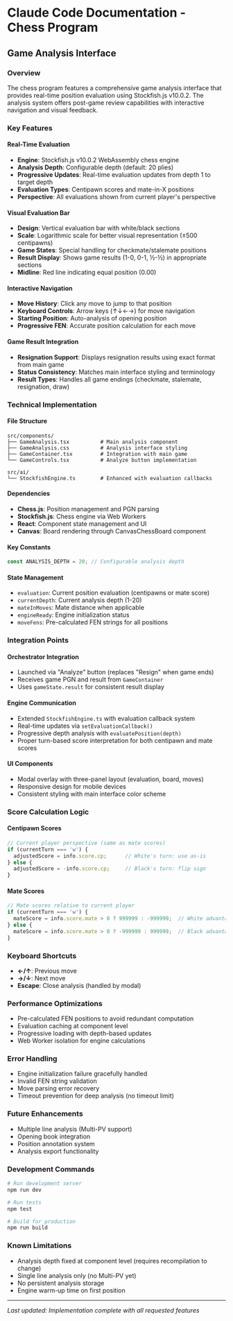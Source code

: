 # Claude Code Documentation - Chess Program

## Game Analysis Interface

### Overview
The chess program features a comprehensive game analysis interface that provides real-time position evaluation using Stockfish.js v10.0.2. The analysis system offers post-game review capabilities with interactive navigation and visual feedback.

### Key Features

#### Real-Time Evaluation
- **Engine**: Stockfish.js v10.0.2 WebAssembly chess engine
- **Analysis Depth**: Configurable depth (default: 20 plies)
- **Progressive Updates**: Real-time evaluation updates from depth 1 to target depth
- **Evaluation Types**: Centipawn scores and mate-in-X positions
- **Perspective**: All evaluations shown from current player's perspective

#### Visual Evaluation Bar
- **Design**: Vertical evaluation bar with white/black sections
- **Scale**: Logarithmic scale for better visual representation (±500 centipawns)
- **Game States**: Special handling for checkmate/stalemate positions
- **Result Display**: Shows game results (1-0, 0-1, ½-½) in appropriate sections
- **Midline**: Red line indicating equal position (0.00)

#### Interactive Navigation
- **Move History**: Click any move to jump to that position
- **Keyboard Controls**: Arrow keys (↑↓←→) for move navigation
- **Starting Position**: Auto-analysis of opening position
- **Progressive FEN**: Accurate position calculation for each move

#### Game Result Integration
- **Resignation Support**: Displays resignation results using exact format from main game
- **Status Consistency**: Matches main interface styling and terminology
- **Result Types**: Handles all game endings (checkmate, stalemate, resignation, draw)

### Technical Implementation

#### File Structure
```
src/components/
├── GameAnalysis.tsx          # Main analysis component
├── GameAnalysis.css          # Analysis interface styling
├── GameContainer.tsx         # Integration with main game
└── GameControls.tsx          # Analyze button implementation

src/ai/
└── StockfishEngine.ts        # Enhanced with evaluation callbacks
```

#### Dependencies
- **Chess.js**: Position management and PGN parsing
- **Stockfish.js**: Chess engine via Web Workers
- **React**: Component state management and UI
- **Canvas**: Board rendering through CanvasChessBoard component

#### Key Constants
```typescript
const ANALYSIS_DEPTH = 20; // Configurable analysis depth
```

#### State Management
- `evaluation`: Current position evaluation (centipawns or mate score)
- `currentDepth`: Current analysis depth (1-20)
- `mateInMoves`: Mate distance when applicable
- `engineReady`: Engine initialization status
- `moveFens`: Pre-calculated FEN strings for all positions

### Integration Points

#### Orchestrator Integration
- Launched via "Analyze" button (replaces "Resign" when game ends)
- Receives game PGN and result from `GameContainer`
- Uses `gameState.result` for consistent result display

#### Engine Communication
- Extended `StockfishEngine.ts` with evaluation callback system
- Real-time updates via `setEvaluationCallback()`
- Progressive depth analysis with `evaluatePosition(depth)`
- Proper turn-based score interpretation for both centipawn and mate scores

#### UI Components
- Modal overlay with three-panel layout (evaluation, board, moves)
- Responsive design for mobile devices
- Consistent styling with main interface color scheme

### Score Calculation Logic

#### Centipawn Scores
```typescript
// Current player perspective (same as mate scores)
if (currentTurn === 'w') {
  adjustedScore = info.score.cp;      // White's turn: use as-is
} else {
  adjustedScore = -info.score.cp;     // Black's turn: flip sign
}
```

#### Mate Scores
```typescript
// Mate scores relative to current player
if (currentTurn === 'w') {
  mateScore = info.score.mate > 0 ? 999999 : -999999;  // White advantage/disadvantage
} else {
  mateScore = info.score.mate > 0 ? -999999 : 999999;  // Black advantage becomes white disadvantage
}
```

### Keyboard Shortcuts
- **←/↑**: Previous move
- **→/↓**: Next move
- **Escape**: Close analysis (handled by modal)

### Performance Optimizations
- Pre-calculated FEN positions to avoid redundant computation
- Evaluation caching at component level
- Progressive loading with depth-based updates
- Web Worker isolation for engine calculations

### Error Handling
- Engine initialization failure gracefully handled
- Invalid FEN string validation
- Move parsing error recovery
- Timeout prevention for deep analysis (no timeout limit)

### Future Enhancements
- Multiple line analysis (Multi-PV support)
- Opening book integration
- Position annotation system
- Analysis export functionality

### Development Commands
```bash
# Run development server
npm run dev

# Run tests
npm test

# Build for production
npm run build
```

### Known Limitations
- Analysis depth fixed at component level (requires recompilation to change)
- Single line analysis only (no Multi-PV yet)
- No persistent analysis storage
- Engine warm-up time on first position

---

*Last updated: Implementation complete with all requested features*